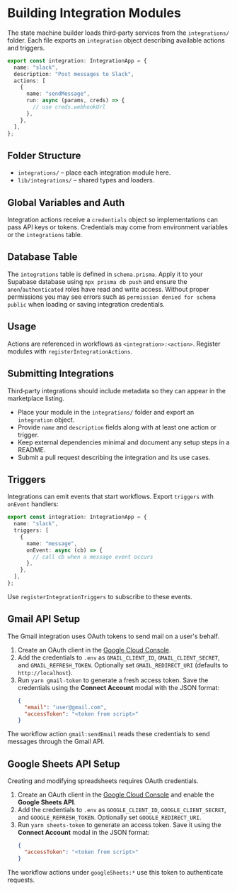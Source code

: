 # Building Integration Modules

The state machine builder loads third‑party services from the `integrations/` folder. Each file exports an `integration` object describing available actions and triggers.

```ts
export const integration: IntegrationApp = {
  name: "slack",
  description: "Post messages to Slack",
  actions: [
    {
      name: "sendMessage",
      run: async (params, creds) => {
        // use creds.webhookUrl
      },
    },
  ],
};
```

## Folder Structure
- `integrations/` – place each integration module here.
- `lib/integrations/` – shared types and loaders.

## Global Variables and Auth
Integration actions receive a `credentials` object so implementations can pass API keys or tokens. Credentials may come from environment variables or the `integrations` table.

## Database Table

The `integrations` table is defined in `schema.prisma`. Apply it to your
Supabase database using `npx prisma db push` and ensure the
`anon`/`authenticated` roles have read and write access. Without proper
permissions you may see errors such as `permission denied for schema public`
when loading or saving integration credentials.

## Usage
Actions are referenced in workflows as `<integration>:<action>`. Register modules with `registerIntegrationActions`.

## Submitting Integrations

Third‑party integrations should include metadata so they can appear in the marketplace listing.

- Place your module in the `integrations/` folder and export an `integration` object.
- Provide `name` and `description` fields along with at least one action or trigger.
- Keep external dependencies minimal and document any setup steps in a README.
- Submit a pull request describing the integration and its use cases.
## Triggers

Integrations can emit events that start workflows. Export `triggers` with `onEvent` handlers:

```ts
export const integration: IntegrationApp = {
  name: "slack",
  triggers: [
    {
      name: "message",
      onEvent: async (cb) => {
        // call cb when a message event occurs
      },
    },
  ],
};
```

Use `registerIntegrationTriggers` to subscribe to these events.

## Gmail API Setup

The Gmail integration uses OAuth tokens to send mail on a user's behalf.

1. Create an OAuth client in the [Google Cloud Console](https://console.cloud.google.com/apis/credentials).
2. Add the credentials to `.env` as `GMAIL_CLIENT_ID`, `GMAIL_CLIENT_SECRET`, and `GMAIL_REFRESH_TOKEN`. Optionally set `GMAIL_REDIRECT_URI` (defaults to `http://localhost`).
3. Run `yarn gmail-token` to generate a fresh access token. Save the credentials using the **Connect Account** modal with the JSON format:
   ```json
   {
     "email": "user@gmail.com",
     "accessToken": "<token from script>"
   }
   ```

The workflow action `gmail:sendEmail` reads these credentials to send messages through the Gmail API.

## Google Sheets API Setup

Creating and modifying spreadsheets requires OAuth credentials.

1. Create an OAuth client in the [Google Cloud Console](https://console.cloud.google.com/apis/credentials) and enable the **Google Sheets API**.
2. Add the credentials to `.env` as `GOOGLE_CLIENT_ID`, `GOOGLE_CLIENT_SECRET`, and `GOOGLE_REFRESH_TOKEN`. Optionally set `GOOGLE_REDIRECT_URI`.
3. Run `yarn sheets-token` to generate an access token. Save it using the **Connect Account** modal in the JSON format:
   ```json
   {
     "accessToken": "<token from script>"
   }
   ```

The workflow actions under `googleSheets:*` use this token to authenticate requests.

